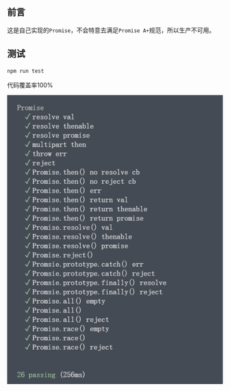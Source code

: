 ## 前言

这是自己实现的`Promise`，不会特意去满足`Promise A+`规范，所以生产不可用。

## 测试

```bash
npm run test
```
代码覆盖率100%

![测试覆盖率](./docs/test.png)
